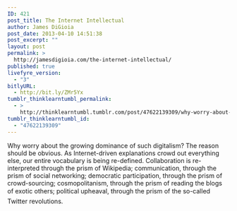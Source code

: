 ```yaml
---
ID: 421
post_title: The Internet Intellectual
author: James DiGioia
post_date: 2013-04-10 14:51:38
post_excerpt: ""
layout: post
permalink: >
  http://jamesdigioia.com/the-internet-intellectual/
published: true
livefyre_version:
  - "3"
bitlyURL:
  - http://bit.ly/ZMr5Yx
tumblr_thinklearntumbl_permalink:
  - >
    http://thinklearntumbl.tumblr.com/post/47622139309/why-worry-about-the-growing-dominance-of-such
tumblr_thinklearntumbl_id:
  - "47622139309"
---
```

Why worry about the growing dominance of such digitalism? The reason should be obvious. As Internet-driven explanations crowd out everything else, our entire vocabulary is being re-defined. Collaboration is re-interpreted through the prism of Wikipedia; communication, through the prism of social networking; democratic participation, through the prism of crowd-sourcing; cosmopolitanism, through the prism of reading the blogs of exotic others; political upheaval, through the prism of the so-called Twitter revolutions.
